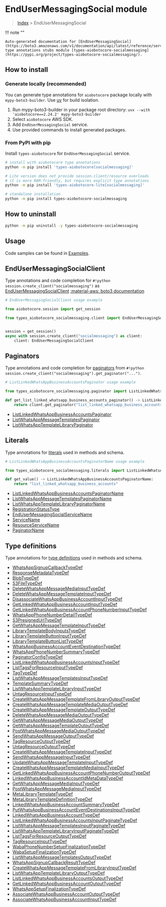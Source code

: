 # EndUserMessagingSocial module

> [Index](../README.md) > EndUserMessagingSocial


!!! note ""

    Auto-generated documentation for [EndUserMessagingSocial](https://boto3.amazonaws.com/v1/documentation/api/latest/reference/services/socialmessaging.html#endusermessagingsocial)
    type annotations stubs module [types-aiobotocore-socialmessaging](https://pypi.org/project/types-aiobotocore-socialmessaging/).

## How to install

### Generate locally (recommended)

You can generate type annotations for `aiobotocore` package locally with `mypy-boto3-builder`.
Use [uv](https://docs.astral.sh/uv/getting-started/installation/) for build isolation.

1. Run mypy-boto3-builder in your package root directory: `uvx --with 'aiobotocore==2.24.2' mypy-boto3-builder`
1. Select `aiobotocore` AWS SDK.
1. Add `EndUserMessagingSocial` service.
1. Use provided commands to install generated packages.



### From PyPI with pip

Install `types-aiobotocore` for `EndUserMessagingSocial` service.

```bash
# install with aiobotocore type annotations
python -m pip install 'types-aiobotocore[socialmessaging]'

# Lite version does not provide session.client/resource overloads
# it is more RAM-friendly, but requires explicit type annotations
python -m pip install 'types-aiobotocore-lite[socialmessaging]'

# standalone installation
python -m pip install types-aiobotocore-socialmessaging
```



## How to uninstall

```bash
python -m pip uninstall -y types-aiobotocore-socialmessaging
```

## Usage

Code samples can be found in [Examples](./usage.md).

## EndUserMessagingSocialClient

Type annotations and code completion for  `#!python session.create_client("socialmessaging")` as [EndUserMessagingSocialClient](./client.md)
[:material-aws: boto3 documentation](https://boto3.amazonaws.com/v1/documentation/api/latest/reference/services/socialmessaging.html#EndUserMessagingSocial.Client)

```python
# EndUserMessagingSocialClient usage example

from aiobotocore.session import get_session

from types_aiobotocore_socialmessaging.client import EndUserMessagingSocialClient


session = get_session()
async with session.create_client("socialmessaging") as client:
    client: EndUserMessagingSocialClient
```


## Paginators

Type annotations and code completion for
[paginators](./paginators.md)
from `#!python session.create_client("socialmessaging").get_paginator("...")`.

```python
# ListLinkedWhatsAppBusinessAccountsPaginator usage example

from types_aiobotocore_socialmessaging.paginator import ListLinkedWhatsAppBusinessAccountsPaginator

def get_list_linked_whatsapp_business_accounts_paginator() -> ListLinkedWhatsAppBusinessAccountsPaginator:
    return client.get_paginator("list_linked_whatsapp_business_accounts"))
```

- [ListLinkedWhatsAppBusinessAccountsPaginator](./paginators.md#listlinkedwhatsappbusinessaccountspaginator)
- [ListWhatsAppMessageTemplatesPaginator](./paginators.md#listwhatsappmessagetemplatespaginator)
- [ListWhatsAppTemplateLibraryPaginator](./paginators.md#listwhatsapptemplatelibrarypaginator)








## Literals

Type annotations for [literals](./literals.md) used in methods and schema.

```python
# ListLinkedWhatsAppBusinessAccountsPaginatorName usage example

from types_aiobotocore_socialmessaging.literals import ListLinkedWhatsAppBusinessAccountsPaginatorName

def get_value() -> ListLinkedWhatsAppBusinessAccountsPaginatorName:
    return "list_linked_whatsapp_business_accounts"
```

- [ListLinkedWhatsAppBusinessAccountsPaginatorName](./literals.md#listlinkedwhatsappbusinessaccountspaginatorname)
- [ListWhatsAppMessageTemplatesPaginatorName](./literals.md#listwhatsappmessagetemplatespaginatorname)
- [ListWhatsAppTemplateLibraryPaginatorName](./literals.md#listwhatsapptemplatelibrarypaginatorname)
- [RegistrationStatusType](./literals.md#registrationstatustype)
- [EndUserMessagingSocialServiceName](./literals.md#endusermessagingsocialservicename)
- [ServiceName](./literals.md#servicename)
- [ResourceServiceName](./literals.md#resourceservicename)
- [PaginatorName](./literals.md#paginatorname)




## Type definitions

Type annotations for [type definitions](./type_defs.md) used in methods and schema.

- [WhatsAppSignupCallbackTypeDef](./type_defs.md#whatsappsignupcallbacktypedef)
- [ResponseMetadataTypeDef](./type_defs.md#responsemetadatatypedef)
- [BlobTypeDef](./type_defs.md#blobtypedef)
- [S3FileTypeDef](./type_defs.md#s3filetypedef)
- [DeleteWhatsAppMessageMediaInputTypeDef](./type_defs.md#deletewhatsappmessagemediainputtypedef)
- [DeleteWhatsAppMessageTemplateInputTypeDef](./type_defs.md#deletewhatsappmessagetemplateinputtypedef)
- [DisassociateWhatsAppBusinessAccountInputTypeDef](./type_defs.md#disassociatewhatsappbusinessaccountinputtypedef)
- [GetLinkedWhatsAppBusinessAccountInputTypeDef](./type_defs.md#getlinkedwhatsappbusinessaccountinputtypedef)
- [GetLinkedWhatsAppBusinessAccountPhoneNumberInputTypeDef](./type_defs.md#getlinkedwhatsappbusinessaccountphonenumberinputtypedef)
- [WhatsAppPhoneNumberDetailTypeDef](./type_defs.md#whatsappphonenumberdetailtypedef)
- [S3PresignedUrlTypeDef](./type_defs.md#s3presignedurltypedef)
- [GetWhatsAppMessageTemplateInputTypeDef](./type_defs.md#getwhatsappmessagetemplateinputtypedef)
- [LibraryTemplateBodyInputsTypeDef](./type_defs.md#librarytemplatebodyinputstypedef)
- [LibraryTemplateButtonInputTypeDef](./type_defs.md#librarytemplatebuttoninputtypedef)
- [LibraryTemplateButtonListTypeDef](./type_defs.md#librarytemplatebuttonlisttypedef)
- [WhatsAppBusinessAccountEventDestinationTypeDef](./type_defs.md#whatsappbusinessaccounteventdestinationtypedef)
- [WhatsAppPhoneNumberSummaryTypeDef](./type_defs.md#whatsappphonenumbersummarytypedef)
- [PaginatorConfigTypeDef](./type_defs.md#paginatorconfigtypedef)
- [ListLinkedWhatsAppBusinessAccountsInputTypeDef](./type_defs.md#listlinkedwhatsappbusinessaccountsinputtypedef)
- [ListTagsForResourceInputTypeDef](./type_defs.md#listtagsforresourceinputtypedef)
- [TagTypeDef](./type_defs.md#tagtypedef)
- [ListWhatsAppMessageTemplatesInputTypeDef](./type_defs.md#listwhatsappmessagetemplatesinputtypedef)
- [TemplateSummaryTypeDef](./type_defs.md#templatesummarytypedef)
- [ListWhatsAppTemplateLibraryInputTypeDef](./type_defs.md#listwhatsapptemplatelibraryinputtypedef)
- [UntagResourceInputTypeDef](./type_defs.md#untagresourceinputtypedef)
- [CreateWhatsAppMessageTemplateFromLibraryOutputTypeDef](./type_defs.md#createwhatsappmessagetemplatefromlibraryoutputtypedef)
- [CreateWhatsAppMessageTemplateMediaOutputTypeDef](./type_defs.md#createwhatsappmessagetemplatemediaoutputtypedef)
- [CreateWhatsAppMessageTemplateOutputTypeDef](./type_defs.md#createwhatsappmessagetemplateoutputtypedef)
- [DeleteWhatsAppMessageMediaOutputTypeDef](./type_defs.md#deletewhatsappmessagemediaoutputtypedef)
- [GetWhatsAppMessageMediaOutputTypeDef](./type_defs.md#getwhatsappmessagemediaoutputtypedef)
- [GetWhatsAppMessageTemplateOutputTypeDef](./type_defs.md#getwhatsappmessagetemplateoutputtypedef)
- [PostWhatsAppMessageMediaOutputTypeDef](./type_defs.md#postwhatsappmessagemediaoutputtypedef)
- [SendWhatsAppMessageOutputTypeDef](./type_defs.md#sendwhatsappmessageoutputtypedef)
- [TagResourceOutputTypeDef](./type_defs.md#tagresourceoutputtypedef)
- [UntagResourceOutputTypeDef](./type_defs.md#untagresourceoutputtypedef)
- [CreateWhatsAppMessageTemplateInputTypeDef](./type_defs.md#createwhatsappmessagetemplateinputtypedef)
- [SendWhatsAppMessageInputTypeDef](./type_defs.md#sendwhatsappmessageinputtypedef)
- [UpdateWhatsAppMessageTemplateInputTypeDef](./type_defs.md#updatewhatsappmessagetemplateinputtypedef)
- [CreateWhatsAppMessageTemplateMediaInputTypeDef](./type_defs.md#createwhatsappmessagetemplatemediainputtypedef)
- [GetLinkedWhatsAppBusinessAccountPhoneNumberOutputTypeDef](./type_defs.md#getlinkedwhatsappbusinessaccountphonenumberoutputtypedef)
- [LinkedWhatsAppBusinessAccountIdMetaDataTypeDef](./type_defs.md#linkedwhatsappbusinessaccountidmetadatatypedef)
- [GetWhatsAppMessageMediaInputTypeDef](./type_defs.md#getwhatsappmessagemediainputtypedef)
- [PostWhatsAppMessageMediaInputTypeDef](./type_defs.md#postwhatsappmessagemediainputtypedef)
- [MetaLibraryTemplateTypeDef](./type_defs.md#metalibrarytemplatetypedef)
- [MetaLibraryTemplateDefinitionTypeDef](./type_defs.md#metalibrarytemplatedefinitiontypedef)
- [LinkedWhatsAppBusinessAccountSummaryTypeDef](./type_defs.md#linkedwhatsappbusinessaccountsummarytypedef)
- [PutWhatsAppBusinessAccountEventDestinationsInputTypeDef](./type_defs.md#putwhatsappbusinessaccounteventdestinationsinputtypedef)
- [LinkedWhatsAppBusinessAccountTypeDef](./type_defs.md#linkedwhatsappbusinessaccounttypedef)
- [ListLinkedWhatsAppBusinessAccountsInputPaginateTypeDef](./type_defs.md#listlinkedwhatsappbusinessaccountsinputpaginatetypedef)
- [ListWhatsAppMessageTemplatesInputPaginateTypeDef](./type_defs.md#listwhatsappmessagetemplatesinputpaginatetypedef)
- [ListWhatsAppTemplateLibraryInputPaginateTypeDef](./type_defs.md#listwhatsapptemplatelibraryinputpaginatetypedef)
- [ListTagsForResourceOutputTypeDef](./type_defs.md#listtagsforresourceoutputtypedef)
- [TagResourceInputTypeDef](./type_defs.md#tagresourceinputtypedef)
- [WabaPhoneNumberSetupFinalizationTypeDef](./type_defs.md#wabaphonenumbersetupfinalizationtypedef)
- [WabaSetupFinalizationTypeDef](./type_defs.md#wabasetupfinalizationtypedef)
- [ListWhatsAppMessageTemplatesOutputTypeDef](./type_defs.md#listwhatsappmessagetemplatesoutputtypedef)
- [WhatsAppSignupCallbackResultTypeDef](./type_defs.md#whatsappsignupcallbackresulttypedef)
- [CreateWhatsAppMessageTemplateFromLibraryInputTypeDef](./type_defs.md#createwhatsappmessagetemplatefromlibraryinputtypedef)
- [ListWhatsAppTemplateLibraryOutputTypeDef](./type_defs.md#listwhatsapptemplatelibraryoutputtypedef)
- [ListLinkedWhatsAppBusinessAccountsOutputTypeDef](./type_defs.md#listlinkedwhatsappbusinessaccountsoutputtypedef)
- [GetLinkedWhatsAppBusinessAccountOutputTypeDef](./type_defs.md#getlinkedwhatsappbusinessaccountoutputtypedef)
- [WhatsAppSetupFinalizationTypeDef](./type_defs.md#whatsappsetupfinalizationtypedef)
- [AssociateWhatsAppBusinessAccountOutputTypeDef](./type_defs.md#associatewhatsappbusinessaccountoutputtypedef)
- [AssociateWhatsAppBusinessAccountInputTypeDef](./type_defs.md#associatewhatsappbusinessaccountinputtypedef)

